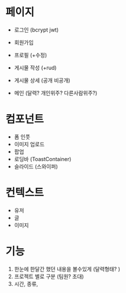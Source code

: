 # 페이지 
- 로그인 (bcrypt jwt)
- 회원가입 
- 프로필 (+수정)

- 게시물 작성 (+rud)
- 게시물 상세 (공개 비공개)

- 메인 (달력? 개인위주? 다른사람위주?) 
  

# 컴포넌트 
- 폼 인풋
- 이미지 업로드
- 팝업 
- 로딩바 (ToastContainer) 
- 슬라이드 (스와이퍼)



# 컨텍스트
- 유저 
- 글
- 이미지 


# 기능 
1. 한눈에 한달간 했던 내용을 볼수있게 (달력형태? )
2. 프로젝트 별로 구분 (팀원? 초대) 
3. 시간, 종류, 



